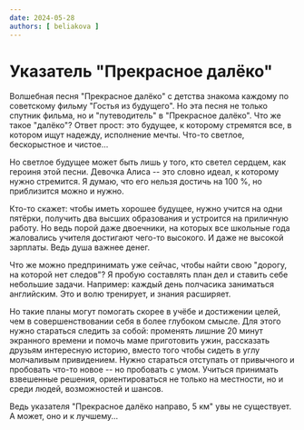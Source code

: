 ```yaml
---
date: 2024-05-28
authors: [ beliakova ]
---
```

# Указатель "Прекрасное далёко"

Волшебная песня "Прекрасное далёко" с детства знакома каждому по советскому фильму "Гостья из будущего". Но эта песня не только спутник фильма, но и "путеводитель" в "Прекрасное далёко". Что же такое "далёко"? Ответ прост: это будущее, к которому стремятся все, в котором ищут надежду, исполнение мечты. Что-то светлое, бескорыстное и чистое...
<!-- more -->
Но светлое будущее может быть лишь у того, кто светел сердцем, как героиня этой песни. Девочка Алиса -- это словно идеал, к которому нужно стремится. Я думаю, что его нельзя достичь на 100 %, но приблизится можно и нужно.

Кто-то скажет: чтобы иметь хорошее будущее, нужно учится на одни пятёрки, получить два высших образования и устроится на приличную работу. Но ведь порой даже двоечники, на которых все школьные года жаловались учителя достигают чего-то высокого. И даже не высокой зарплаты. Ведь душа важнее денег.

Что же можно предпринимать уже сейчас, чтобы найти свою "дорогу, на которой нет следов"? Я пробую составлять план дел и ставить себе небольшие задачи. Например: каждый день полчасика заниматься английским. Это и волю тренирует, и знания расширяет.

Но такие планы могут помогать скорее в учёбе и достижении целей, чем в
совершенствовании себя в более глубоком смысле. Для этого нужно стараться следить за собой: променять лишние 20 минут экранного времени и помочь маме приготовить ужин, рассказать друзьям интересную историю, вместо того чтобы сидеть в углу молчаливым привидением. Нужно стараться отступать от привычного и пробовать что-то новое -- но пробовать с умом. Учиться принимать взвешенные решения, ориентироваться не только на местности, но и среди людей, возможностей и шансов.

Ведь указателя "Прекрасное далёко направо, 5 км" увы не существует. А может, оно и к лучшему...
